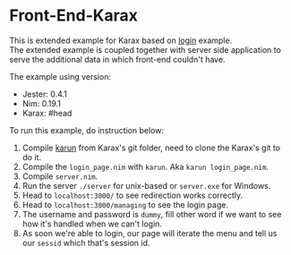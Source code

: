 # Front-End-Karax
This is extended example for Karax based on [login][login-example] example.  
The extended example is coupled together with server side application to
serve the additional data in which front-end couldn't have.

The example using version:

* Jester: 0.4.1
* Nim: 0.19.1
* Karax: #head

To run this example, do instruction below:

1. Compile [karun][karun] from Karax's git folder, need to clone the
Karax's git to do it.
2. Compile the `login_page.nim` with `karun`. Aka `karun login_page.nim`.
3. Compile `server.nim`.
4. Run the server `./server` for unix-based or `server.exe` for Windows.
5. Head to `localhost:3000/` to see redirection works correctly.
6. Head to `localhost:3000/managing` to see the login page.
7. The username and password is `dummy`, fill other word if we want to see
how it's handled when we can't login.
8. As soon we're able to login, our page will iterate the menu and tell us
our `sessid` which that's session id.

[login-example]: https://github.com/pragmagic/karax/blob/master/examples/login.nim 
[karun]: https://github.com/pragmagic/karax/blob/master/karax/tools/karun.nim
